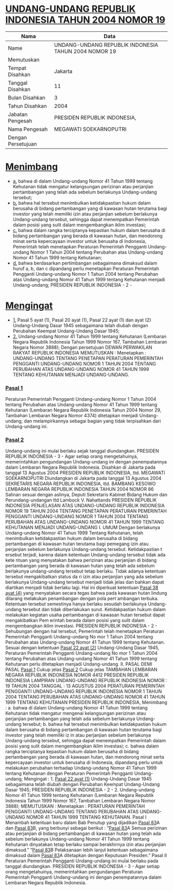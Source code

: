 # [UNDANG-UNDANG REPUBLIK INDONESIA TAHUN 2004 NOMOR 19](http://example.org/legal/document/uu/2004/19)

| Nama | Data |
| ------ | ----- |
|Name|UNDANG-UNDANG REPUBLIK INDONESIA TAHUN 2004 NOMOR 19|
|Memutuskan||
|Tempat Disahkan|Jakarta|
|Tanggal Disahkan|11|
|Bulan Disahkan|3|
|Tahun Disahkan|2004|
|Jabatan Pengesah|PRESIDEN REPUBLIK INDONESIA,|
|Nama Pengesah|MEGAWATI SOEKARNOPUTRI|
|Dengan Persetujuan||
# [Menimbang](http://example.org/legal/document/uu/2004/19/menimbang)

* [a.](http://example.org/legal/document/uu/2004/19/menimbang/point/a) bahwa di dalam Undang-undang Nomor 41 Tahun 1999 tentang Kehutanan tidak mengatur kelangsungan perizinan atau perjanjian pertambangan yang telah ada sebelum berlakunya Undang-undang tersebut;
* [b.](http://example.org/legal/document/uu/2004/19/menimbang/point/b) bahwa hal tersebut menimbulkan ketidakpastian hukum dalam berusaha di bidang pertambangan yang di kawasan hutan terutama bagi investor yang telah memiliki izin atau perjanjian sebelum berlakunya Undang-undang tersebut, sehingga dapat menempatkan Pemerintah dalam posisi yang sulit dalam mengembangkan iklim investasi;
* [c.](http://example.org/legal/document/uu/2004/19/menimbang/point/c) bahwa dalam rangka terciptanya kepastian hukum dalam berusaha di bidang pertambangan yang berada di kawasan hutan, dan mendorong minat serta kepercayaan investor untuk berusaha di Indonesia, Pemerintah telah menetapkan Peraturan Pemerintah Pengganti Undang-undang Nomor 1 Tahun 2004 tentang Perubahan atas Undang-undang Nomor 41 Tahun 1999 tentang Kehutanan;
* [d.](http://example.org/legal/document/uu/2004/19/menimbang/point/d) bahwa berdasarkan pertimbangan sebagaimana dimaksud dalam huruf a, b, dan c dipandang perlu menetapkan Peraturan Pemerintah Pengganti Undang-undang Nomor 1 Tahun 2004 tentang Perubahan atas Undang-undang Nomor 41 Tahun 1999 tentang Kehutanan menjadi Undang-undang; PRESIDEN REPUBLIK INDONESIA - 2 -
# [Mengingat](http://example.org/legal/document/uu/2004/19/mengingat)

* [1.](http://example.org/legal/document/uu/2004/19/mengingat/point/0001) Pasal 5 ayat (1), Pasal 20 ayat (1), Pasal 22 ayat (1) dan ayat (2) Undang-Undang Dasar 1945 sebagaimana telah diubah dengan Perubahan Keempat Undang-Undang Dasar 1945;
* [2.](http://example.org/legal/document/uu/2004/19/mengingat/point/0002) Undang-undang Nomor 41 Tahun 1999 tentang Kehutanan (Lembaran Negara Republik Indonesia Tahun 1999 Nomor 167, Tambahan Lembaran Negara Nomor 3888); Dengan persetujuan DEWAN PERWAKILAN RAKYAT REPUBLIK INDONESIA MEMUTUSKAN : Menetapkan : UNDANG-UNDANG TENTANG PENETAPAN PERATURAN PEMERINTAH PENGGANTI UNDANG-UNDANG NOMOR 1 TAHUN 2004 TENTANG PERUBAHAN ATAS UNDANG-UNDANG NOMOR 41 TAHUN 1999 TENTANG KEHUTANAN MENJADI UNDANG-UNDANG.

### [Pasal 1](http://example.org/legal/document/uu/2004/19/pasal/0001)
Peraturan Pemerintah Pengganti Undang-undang Nomor 1 Tahun 2004 tentang Perubahan atas Undang-undang Nomor 41 Tahun 1999 tentang Kehutanan (Lembaran Negara Republik Indonesia Tahun 2004 Nomor 29, Tambahan Lembaran Negara Nomor 4374) ditetapkan menjadi Undang-undang, dan melampirkannya sebagai bagian yang tidak terpisahkan dari Undang-undang ini.


### [Pasal 2](http://example.org/legal/document/uu/2004/19/pasal/0002)
Undang-undang ini mulai berlaku sejak tanggal diundangkan. PRESIDEN REPUBLIK INDONESIA - 3 - Agar setiap orang mengetahuinya, memerintahkan pengundangan Undang-undang ini dengan penempatannya dalam Lembaran Negara Republik Indonesia. Disahkan di Jakarta pada tanggal 13 Agustus 2004 PRESIDEN REPUBLIK INDONESIA, ttd. MEGAWATI SOEKARNOPUTRI Diundangkan di Jakarta pada tanggal 13 Agustus 2004 SEKRETARIS NEGARA REPUBLIK INDONESIA, ttd. BAMBANG KESOWO LEMBARAN NEGARA REPUBLIK INDONESIA TAHUN 2004 NOMOR 86 Salinan sesuai dengan aslinya, Deputi Sekretaris Kabinet Bidang Hukum dan Perundang-undangan ttd Lambock V. Nahattands PRESIDEN REPUBLIK INDONESIA PENJELASAN ATAS UNDANG-UNDANG REPUBLIK INDONESIA NOMOR 19 TAHUN 2004 TENTANG PENETAPAN PERATURAN PEMERINTAH PENGGANTI UNDANG-UNDANG NOMOR 1 TAHUN 2004 TENTANG PERUBAHAN ATAS UNDANG-UNDANG NOMOR 41 TAHUN 1999 TENTANG KEHUTANAN MENJADI UNDANG-UNDANG I. UMUM Dengan berlakunya Undang-undang Nomor 41 Tahun 1999 Tentang Kehutanan, telah menimbulkan ketidakpastian hukum dalam berusaha di bidang pertambangan di kawasan hutan terutama bagi pemegang izin atau perjanjian sebelum berlakunya Undang-undang tersebut. Ketidakpastian t ersebut terjadi, karena dalam ketentuan Undang-undang tersebut tidak ada kete ntuan yang menyatakan bahwa perizinan atau perjanjian di bidang pertambangan yang berada di kawasan hutan yang telah ada sebelum berlakunya undang-undang tersebut tetap berlaku. Tidak adanya ketentuan tersebut mengakibatkan status da ri izin atau perjanjian yang ada sebelum berlakunya Undang-undang tersebut menjadi tidak jelas dan bahkan dapat diartikan menjadi tidak berlaku lagi. Hal ini diperkuat ketentuan [Pasal 38 ayat (4)](http://example.org/legal/document/uu/2004/19/pasal/0002/version/20040311/ayat/0004) yang menyatakan secara tegas bahwa pada kawasan hutan lindung dilarang melakukan penambangan dengan pola pert ambangan terbuka. Ketentuan tersebut semestinya hanya berlaku sesudah berlakunya Undang-undang tersebut dan tidak diberlakukan surut. Ketidakpastian hukum dalam melakukan kegiatan usaha pertambangan di kawasan hutan tersebut dapat mengakibatkan Pem erintah berada dalam posisi yang sulit dalam mengembangkan iklim investasi. PRESIDEN REPUBLIK INDONESIA - 2 - Sehubungan dengan hal tersebut, Pemerintah telah menetapkan Peraturan Pemerintah Pengganti Undang-undang No mor 1 Tahun 2004 tentang Perubahan atas Undang-undang Nomor 41 Tahun 1999 tentang Kehutanan. Sesuai dengan ketentuan [Pasal 22 ayat (2)](http://example.org/legal/document/uu/2004/19/pasal/0002/version/20040311/ayat/0002) Undang-Undang Dasar 1945, Peraturan Pemerintah Pengganti Undang-undang No mor 1 Tahun 2004 tentang Perubahan atas Undang-undang Nomor 41 Tahun 1999 tentang Kehutanan perlu ditetapkan menjadi Undang-undang. II. PASAL DEMI PASAL [Pasal 1](http://example.org/legal/document/uu/2004/19/pasal/0001) Cukup jelas [Pasal 2](http://example.org/legal/document/uu/2004/19/pasal/0002) Cukup jelas TAMBAHAN LEMBARAN NEGARA REPUBLIK INDONESIA NOMOR 4412 PRESIDEN REPUBLIK INDONESIA LAMPIRAN UNDANG-UNDANG REPUBLIK INDONESIA NOMOR : 19 TAHUN 2004 TANGGAL : 13 AGUSTUS 2004 PERATURAN PEMERINTAH PENGGANTI UNDANG-UNDANG REPUBLIK INDONESIA NOMOR 1 TAHUN 2004 TENTANG PERUBAHAN ATAS UNDANG-UNDANG NOMOR 41 TAHUN 1999 TENTANG KEHUTANAN PRESIDEN REPUBLIK INDONESIA, Menimbang : a. bahwa di dalam Undang-undang Nomor 41 Tahun 1999 tentang Kehutanan tidak mengatur mengenai kelangsungan perizinan atau perjanjian pertambangan yang telah ada sebelum berlakunya Undang-undang tersebut; b. bahwa hal tersebut menimbulkan ketidakpastian hukum dalam berusaha di bidang pertambangan di kawasan hutan terutama bagi investor yang telah memiliki iz in atau perjanjian sebelum berlakunya Undang-undang tersebut, sehingga dapat menempatkan Pemerintah dalam posisi yang sulit dalam mengembangkan iklim investasi; c. bahwa dalam rangka terciptanya kepastian hukum dalam berusaha di bidang pertambangan yang berada di kawasan hutan, dan mendorong minat serta kepercayaan investor untuk berusaha di Indonesia, dipandang perlu untuk melakukan perubahan terhadap Undang-undang Nomor 41 Tahun 1999 tentang Kehutanan dengan Peraturan Pemerintah Pengganti Undang-undang; Mengingat : 1. [Pasal 22 ayat (1)](http://example.org/legal/document/uu/2004/19/pasal/0002/version/20040311/ayat/0001) Undang-Undang Dasar 1945 sebagaimana telah diubah dengan Perubahan Keempat Undang-Undang Dasar 1945; PRESIDEN REPUBLIK INDONESIA - 2 - 2. Undang-undang Nomor 41 Tahun 1999 tentang Kehutanan (Lembaran Negara Republik Indonesia Tahun 1999 Nomor 167, Tambahan Lembaran Negara Nomor 3888); MEMUTUSKAN : Menetapkan : PERATURAN PEMERINTAH PENGGANTI UNDANG-UNDANG TENTANG PERUBAHAN ATAS UNDANG-UNDANG NOMOR 41 TAHUN 1999 TENTANG KEHUTANAN. Pasal I Menambah ketentuan baru dalam Bab Penutup yang dijadikan [Pasal 83](http://example.org/legal/document/uu/2004/19/pasal/0083)A dan [Pasal 83](http://example.org/legal/document/uu/2004/19/pasal/0083)B, yang berbunyi sebagai berikut : “[Pasal 83](http://example.org/legal/document/uu/2004/19/pasal/0083)A Semua perizinan atau perjanjian di bidang pertambangan di kawasan hutan yang telah ada sebelum berlakunya Undang-undang Nomor 41 Tahun 1999 tentang Kehutanan dinyatakan tetap berlaku sampai berakhirnya izin atau perjanjian dimaksud.” “[Pasal 83](http://example.org/legal/document/uu/2004/19/pasal/0083)B Pelaksanaan lebih lanjut ketentuan sebagaimana dimaksud dalam [Pasal 83](http://example.org/legal/document/uu/2004/19/pasal/0083)A ditetapkan dengan Keputusan Presiden.” Pasal II Peraturan Pemerintah Pengganti Undang-undang ini mulai berlaku pada tanggal diundangkan. PRESIDEN REPUBLIK INDONESIA - 3 - Agar setiap orang mengetahuinya, memerintahkan pengundangan Peraturan Pemerintah Pengganti Undang-undang ini dengan penempatannya dalam Lembaran Negara Republik Indonesia.
